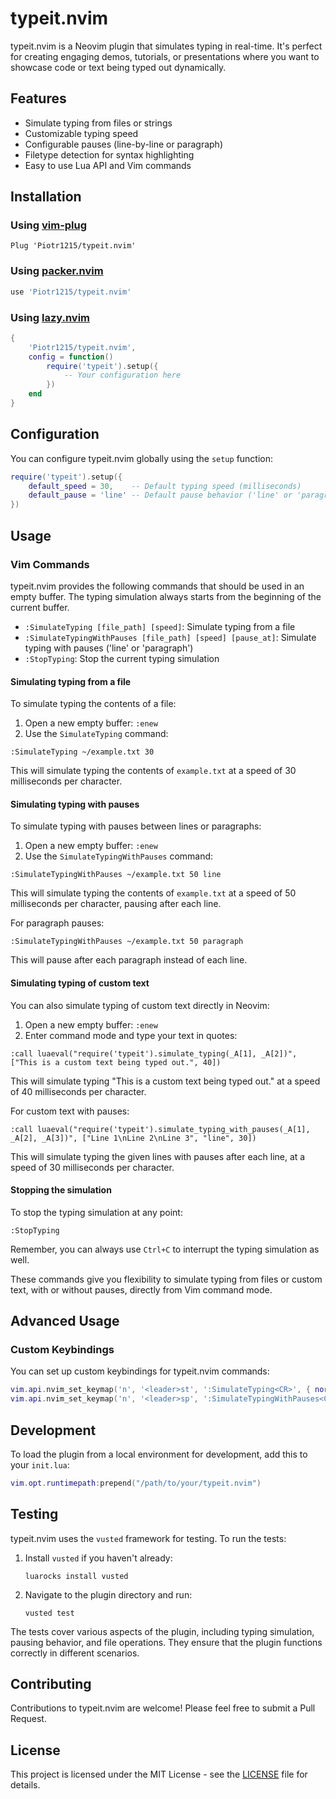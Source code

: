 # typeit.nvim

typeit.nvim is a Neovim plugin that simulates typing in real-time. It's perfect for creating engaging demos, tutorials, or presentations where you want to showcase code or text being typed out dynamically.

## Features

- Simulate typing from files or strings
- Customizable typing speed
- Configurable pauses (line-by-line or paragraph)
- Filetype detection for syntax highlighting
- Easy to use Lua API and Vim commands

## Installation

### Using [vim-plug](https://github.com/junegunn/vim-plug)

```vim
Plug 'Piotr1215/typeit.nvim'
```

### Using [packer.nvim](https://github.com/wbthomason/packer.nvim)

```lua
use 'Piotr1215/typeit.nvim'
```

### Using [lazy.nvim](https://github.com/folke/lazy.nvim)

```lua
{
    'Piotr1215/typeit.nvim',
    config = function()
        require('typeit').setup({
            -- Your configuration here
        })
    end
}
```

## Configuration

You can configure typeit.nvim globally using the `setup` function:

```lua
require('typeit').setup({
    default_speed = 30,    -- Default typing speed (milliseconds)
    default_pause = 'line' -- Default pause behavior ('line' or 'paragraph')
})
```

## Usage

### Vim Commands

typeit.nvim provides the following commands that should be used in an empty buffer. The typing simulation always starts from the beginning of the current buffer.

- `:SimulateTyping [file_path] [speed]`: Simulate typing from a file
- `:SimulateTypingWithPauses [file_path] [speed] [pause_at]`: Simulate typing with pauses ('line' or 'paragraph')
- `:StopTyping`: Stop the current typing simulation

#### Simulating typing from a file

To simulate typing the contents of a file:

1. Open a new empty buffer: `:enew`
2. Use the `SimulateTyping` command:

```vim
:SimulateTyping ~/example.txt 30
```

This will simulate typing the contents of `example.txt` at a speed of 30 milliseconds per character.

#### Simulating typing with pauses

To simulate typing with pauses between lines or paragraphs:

1. Open a new empty buffer: `:enew`
2. Use the `SimulateTypingWithPauses` command:

```vim
:SimulateTypingWithPauses ~/example.txt 50 line
```

This will simulate typing the contents of `example.txt` at a speed of 50 milliseconds per character, pausing after each line.

For paragraph pauses:

```vim
:SimulateTypingWithPauses ~/example.txt 50 paragraph
```

This will pause after each paragraph instead of each line.

#### Simulating typing of custom text

You can also simulate typing of custom text directly in Neovim:

1. Open a new empty buffer: `:enew`
2. Enter command mode and type your text in quotes:

```vim
:call luaeval("require('typeit').simulate_typing(_A[1], _A[2])", ["This is a custom text being typed out.", 40])
```

This will simulate typing "This is a custom text being typed out." at a speed of 40 milliseconds per character.

For custom text with pauses:

```vim
:call luaeval("require('typeit').simulate_typing_with_pauses(_A[1], _A[2], _A[3])", ["Line 1\nLine 2\nLine 3", "line", 30])
```

This will simulate typing the given lines with pauses after each line, at a speed of 30 milliseconds per character.

#### Stopping the simulation

To stop the typing simulation at any point:

```vim
:StopTyping
```

Remember, you can always use `Ctrl+C` to interrupt the typing simulation as well.

These commands give you flexibility to simulate typing from files or custom text, with or without pauses, directly from Vim command mode.

## Advanced Usage

### Custom Keybindings

You can set up custom keybindings for typeit.nvim commands:

```lua
vim.api.nvim_set_keymap('n', '<leader>st', ':SimulateTyping<CR>', { noremap = true, silent = true })
vim.api.nvim_set_keymap('n', '<leader>sp', ':SimulateTypingWithPauses<CR>', { noremap = true, silent = true })
```

## Development

To load the plugin from a local environment for development, add this to your `init.lua`:

```lua
vim.opt.runtimepath:prepend("/path/to/your/typeit.nvim")
```

## Testing

typeit.nvim uses the `vusted` framework for testing. To run the tests:

1. Install `vusted` if you haven't already:
   ```
   luarocks install vusted
   ```

2. Navigate to the plugin directory and run:
   ```
   vusted test
   ```

The tests cover various aspects of the plugin, including typing simulation, pausing behavior, and file operations. They ensure that the plugin functions correctly in different scenarios.

## Contributing

Contributions to typeit.nvim are welcome! Please feel free to submit a Pull Request.

## License

This project is licensed under the MIT License - see the [LICENSE](LICENSE) file for details.
